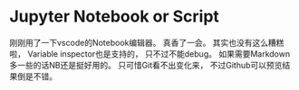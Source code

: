 # Jupyter Notebook or Script

刚刚用了一下vscode的Notebook编辑器。
真香了一会。
其实也没有这么糟糕啦，
Variable inspector也是支持的，
只不过不能debug。
如果需要Markdown多一些的话NB还是挺好用的。
只可惜Git看不出变化来，
不过Github可以预览结果倒是不错。